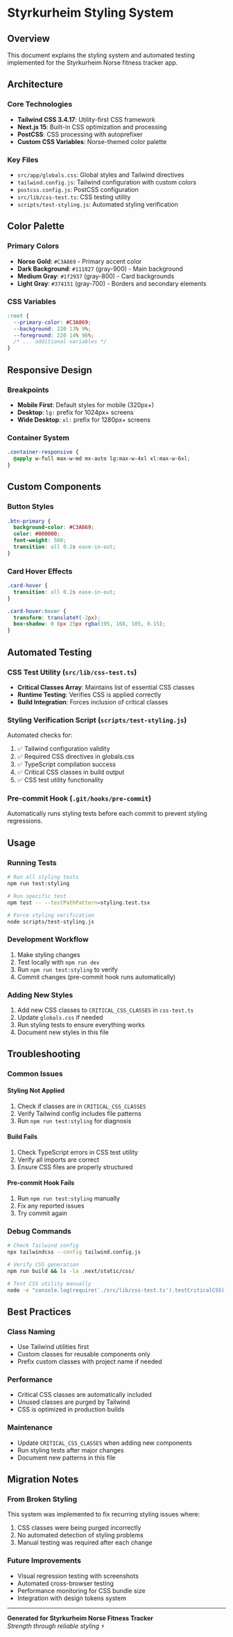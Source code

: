 # Styrkurheim Styling System

## Overview
This document explains the styling system and automated testing implemented for the Styrkurheim Norse fitness tracker app.

## Architecture

### Core Technologies
- **Tailwind CSS 3.4.17**: Utility-first CSS framework
- **Next.js 15**: Built-in CSS optimization and processing
- **PostCSS**: CSS processing with autoprefixer
- **Custom CSS Variables**: Norse-themed color palette

### Key Files
- `src/app/globals.css`: Global styles and Tailwind directives
- `tailwind.config.js`: Tailwind configuration with custom colors
- `postcss.config.js`: PostCSS configuration
- `src/lib/css-test.ts`: CSS testing utility
- `scripts/test-styling.js`: Automated styling verification

## Color Palette

### Primary Colors
- **Norse Gold**: `#C3A869` - Primary accent color
- **Dark Background**: `#111827` (gray-900) - Main background
- **Medium Gray**: `#1f2937` (gray-800) - Card backgrounds
- **Light Gray**: `#374151` (gray-700) - Borders and secondary elements

### CSS Variables
```css
:root {
  --primary-color: #C3A869;
  --background: 220 13% 9%;
  --foreground: 220 14% 96%;
  /* ... additional variables */
}
```

## Responsive Design

### Breakpoints
- **Mobile First**: Default styles for mobile (320px+)
- **Desktop**: `lg:` prefix for 1024px+ screens
- **Wide Desktop**: `xl:` prefix for 1280px+ screens

### Container System
```css
.container-responsive {
  @apply w-full max-w-md mx-auto lg:max-w-4xl xl:max-w-6xl;
}
```

## Custom Components

### Button Styles
```css
.btn-primary {
  background-color: #C3A869;
  color: #000000;
  font-weight: 500;
  transition: all 0.2s ease-in-out;
}
```

### Card Hover Effects
```css
.card-hover {
  transition: all 0.2s ease-in-out;
}

.card-hover:hover {
  transform: translateY(-2px);
  box-shadow: 0 8px 25px rgba(195, 168, 105, 0.15);
}
```

## Automated Testing

### CSS Test Utility (`src/lib/css-test.ts`)
- **Critical Classes Array**: Maintains list of essential CSS classes
- **Runtime Testing**: Verifies CSS is applied correctly
- **Build Integration**: Forces inclusion of critical classes

### Styling Verification Script (`scripts/test-styling.js`)
Automated checks for:
1. ✅ Tailwind configuration validity
2. ✅ Required CSS directives in globals.css
3. ✅ TypeScript compilation success
4. ✅ Critical CSS classes in build output
5. ✅ CSS test utility functionality

### Pre-commit Hook (`.git/hooks/pre-commit`)
Automatically runs styling tests before each commit to prevent styling regressions.

## Usage

### Running Tests
```bash
# Run all styling tests
npm run test:styling

# Run specific test
npm test -- --testPathPattern=styling.test.tsx

# Force styling verification
node scripts/test-styling.js
```

### Development Workflow
1. Make styling changes
2. Test locally with `npm run dev`
3. Run `npm run test:styling` to verify
4. Commit changes (pre-commit hook runs automatically)

### Adding New Styles
1. Add new CSS classes to `CRITICAL_CSS_CLASSES` in `css-test.ts`
2. Update `globals.css` if needed
3. Run styling tests to ensure everything works
4. Document new styles in this file

## Troubleshooting

### Common Issues

#### Styling Not Applied
1. Check if classes are in `CRITICAL_CSS_CLASSES`
2. Verify Tailwind config includes file patterns
3. Run `npm run test:styling` for diagnosis

#### Build Fails
1. Check TypeScript errors in CSS test utility
2. Verify all imports are correct
3. Ensure CSS files are properly structured

#### Pre-commit Hook Fails
1. Run `npm run test:styling` manually
2. Fix any reported issues
3. Try commit again

### Debug Commands
```bash
# Check Tailwind config
npx tailwindcss --config tailwind.config.js

# Verify CSS generation
npm run build && ls -la .next/static/css/

# Test CSS utility manually
node -e "console.log(require('./src/lib/css-test.ts').testCriticalCSS())"
```

## Best Practices

### Class Naming
- Use Tailwind utilities first
- Custom classes for reusable components only
- Prefix custom classes with project name if needed

### Performance
- Critical CSS classes are automatically included
- Unused classes are purged by Tailwind
- CSS is optimized in production builds

### Maintenance
- Update `CRITICAL_CSS_CLASSES` when adding new components
- Run styling tests after major changes
- Document new patterns in this file

## Migration Notes

### From Broken Styling
This system was implemented to fix recurring styling issues where:
1. CSS classes were being purged incorrectly
2. No automated detection of styling problems
3. Manual testing was required after each change

### Future Improvements
- Visual regression testing with screenshots
- Automated cross-browser testing
- Performance monitoring for CSS bundle size
- Integration with design tokens system

---

**Generated for Styrkurheim Norse Fitness Tracker**  
*Strength through reliable styling* ⚡
